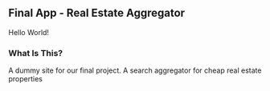 ## Final App - Real Estate Aggregator

Hello World!

### What Is This?

A dummy site for our final project.  A search aggregator for cheap real estate properties
